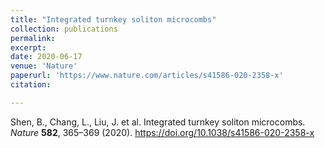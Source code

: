 ```yaml
---
title: "Integrated turnkey soliton microcombs"
collection: publications
permalink: 
excerpt: 
date: 2020-06-17
venue: 'Nature'
paperurl: 'https://www.nature.com/articles/s41586-020-2358-x'
citation: 

---
```

Shen, B., Chang, L., Liu, J. et al. Integrated turnkey soliton microcombs. <i>Nature</i> <b>582</b>, 365–369 (2020). <a href="https://doi.org/10.1038/s41586-020-2358-x" target="_blank">https://doi.org/10.1038/s41586-020-2358-x</a>
